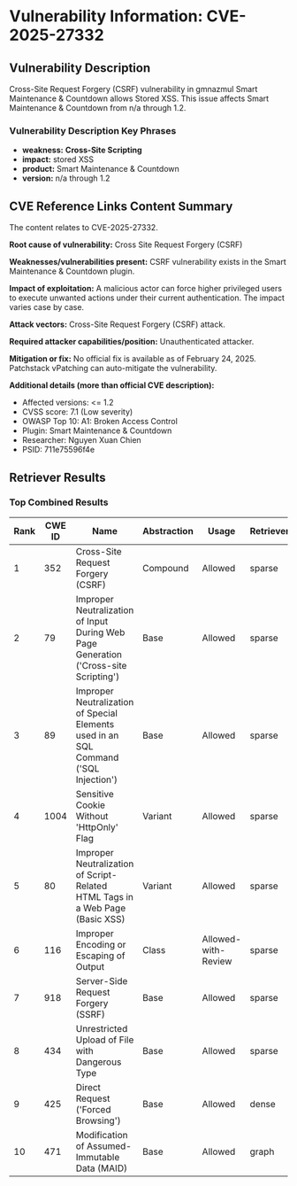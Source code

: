 # Vulnerability Information: CVE-2025-27332

## Vulnerability Description
Cross-Site Request Forgery (CSRF) vulnerability in gmnazmul Smart Maintenance & Countdown allows Stored XSS. This issue affects Smart Maintenance & Countdown from n/a through 1.2.

### Vulnerability Description Key Phrases
- **weakness:** **Cross-Site Scripting**
- **impact:** stored XSS
- **product:** Smart Maintenance & Countdown
- **version:** n/a through 1.2

## CVE Reference Links Content Summary
The content relates to CVE-2025-27332.

**Root cause of vulnerability:**
Cross Site Request Forgery (CSRF)

**Weaknesses/vulnerabilities present:**
CSRF vulnerability exists in the Smart Maintenance & Countdown plugin.

**Impact of exploitation:**
A malicious actor can force higher privileged users to execute unwanted actions under their current authentication. The impact varies case by case.

**Attack vectors:**
Cross-Site Request Forgery (CSRF) attack.

**Required attacker capabilities/position:**
Unauthenticated attacker.

**Mitigation or fix:**
No official fix is available as of February 24, 2025. Patchstack vPatching can auto-mitigate the vulnerability.

**Additional details (more than official CVE description):**
- Affected versions: <= 1.2
- CVSS score: 7.1 (Low severity)
- OWASP Top 10: A1: Broken Access Control
- Plugin: Smart Maintenance & Countdown
- Researcher: Nguyen Xuan Chien
- PSID: 711e75596f4e

## Retriever Results

### Top Combined Results

| Rank | CWE ID | Name | Abstraction | Usage  | Retrievers | Individual Scores |
|------|--------|------|-------------|-------|------------|-------------------|
| 1 | 352 | Cross-Site Request Forgery (CSRF) | Compound | Allowed | sparse | 0.204 |
| 2 | 79 | Improper Neutralization of Input During Web Page Generation ('Cross-site Scripting') | Base | Allowed | sparse | 0.179 |
| 3 | 89 | Improper Neutralization of Special Elements used in an SQL Command ('SQL Injection') | Base | Allowed | sparse | 0.155 |
| 4 | 1004 | Sensitive Cookie Without 'HttpOnly' Flag | Variant | Allowed | sparse | 0.153 |
| 5 | 80 | Improper Neutralization of Script-Related HTML Tags in a Web Page (Basic XSS) | Variant | Allowed | sparse | 0.151 |
| 6 | 116 | Improper Encoding or Escaping of Output | Class | Allowed-with-Review | sparse | 0.148 |
| 7 | 918 | Server-Side Request Forgery (SSRF) | Base | Allowed | sparse | 0.145 |
| 8 | 434 | Unrestricted Upload of File with Dangerous Type | Base | Allowed | sparse | 0.144 |
| 9 | 425 | Direct Request ('Forced Browsing') | Base | Allowed | dense | 0.591 |
| 10 | 471 | Modification of Assumed-Immutable Data (MAID) | Base | Allowed | graph | 0.003 |

